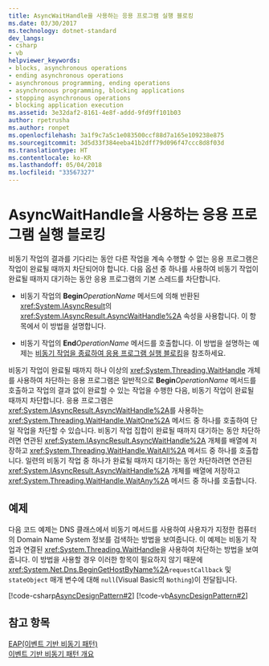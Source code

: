 ```yaml
---
title: AsyncWaitHandle을 사용하는 응용 프로그램 실행 블로킹
ms.date: 03/30/2017
ms.technology: dotnet-standard
dev_langs:
- csharp
- vb
helpviewer_keywords:
- blocks, asynchronous operations
- ending asynchronous operations
- asynchronous programming, ending operations
- asynchronous programming, blocking applications
- stopping asynchronous operations
- blocking application execution
ms.assetid: 3e32daf2-8161-4e8f-addd-9fd9ff101b03
author: rpetrusha
ms.author: ronpet
ms.openlocfilehash: 3a1f9c7a5c1e083500ccf88d7a165e109238e875
ms.sourcegitcommit: 3d5d33f384eeba41b2dff79d096f47ccc8d8f03d
ms.translationtype: HT
ms.contentlocale: ko-KR
ms.lasthandoff: 05/04/2018
ms.locfileid: "33567327"
---
```

# <a name="blocking-application-execution-using-an-asyncwaithandle"></a>AsyncWaitHandle을 사용하는 응용 프로그램 실행 블로킹
비동기 작업의 결과를 기다리는 동안 다른 작업을 계속 수행할 수 없는 응용 프로그램은 작업이 완료될 때까지 차단되어야 합니다. 다음 옵션 중 하나를 사용하여 비동기 작업이 완료될 때까지 대기하는 동안 응용 프로그램의 기본 스레드를 차단합니다.  
  
-   비동기 작업의 **Begin***OperationName* 메서드에 의해 반환된 <xref:System.IAsyncResult>의 <xref:System.IAsyncResult.AsyncWaitHandle%2A> 속성을 사용합니다. 이 항목에서 이 방법을 설명합니다.  
  
-   비동기 작업의 **End***OperationName* 메서드를 호출합니다. 이 방법을 설명하는 예제는 [비동기 작업을 종료하여 응용 프로그램 실행 블로킹](../../../docs/standard/asynchronous-programming-patterns/blocking-application-execution-by-ending-an-async-operation.md)을 참조하세요.  
  
 비동기 작업이 완료될 때까지 하나 이상의 <xref:System.Threading.WaitHandle> 개체를 사용하여 차단하는 응용 프로그램은 일반적으로 **Begin***OperationName* 메서드를 호출하고 작업의 결과 없이 완료할 수 있는 작업을 수행한 다음, 비동기 작업이 완료될 때까지 차단합니다. 응용 프로그램은 <xref:System.IAsyncResult.AsyncWaitHandle%2A>를 사용하는 <xref:System.Threading.WaitHandle.WaitOne%2A> 메서드 중 하나를 호출하여 단일 작업을 차단할 수 있습니다. 비동기 작업 집합이 완료될 때까지 대기하는 동안 차단하려면 연관된 <xref:System.IAsyncResult.AsyncWaitHandle%2A> 개체를 배열에 저장하고 <xref:System.Threading.WaitHandle.WaitAll%2A> 메서드 중 하나를 호출합니다. 일련의 비동기 작업 중 하나가 완료될 때까지 대기하는 동안 차단하려면 연관된 <xref:System.IAsyncResult.AsyncWaitHandle%2A> 개체를 배열에 저장하고 <xref:System.Threading.WaitHandle.WaitAny%2A> 메서드 중 하나를 호출합니다.  
  
## <a name="example"></a>예제  
 다음 코드 예제는 DNS 클래스에서 비동기 메서드를 사용하여 사용자가 지정한 컴퓨터의 Domain Name System 정보를 검색하는 방법을 보여줍니다. 이 예제는 비동기 작업과 연결된 <xref:System.Threading.WaitHandle>을 사용하여 차단하는 방법을 보여줍니다. 이 방법을 사용할 경우 이러한 항목이 필요하지 않기 때문에 <xref:System.Net.Dns.BeginGetHostByName%2A>`requestCallback` 및 `stateObject` 매개 변수에 대해 `null`(Visual Basic의 `Nothing`)이 전달됩니다.  
  
 [!code-csharp[AsyncDesignPattern#2](../../../samples/snippets/csharp/VS_Snippets_CLR/AsyncDesignPattern/CS/Async_EndBlockWait.cs#2)]
 [!code-vb[AsyncDesignPattern#2](../../../samples/snippets/visualbasic/VS_Snippets_CLR/AsyncDesignPattern/VB/Async_EndBlockWait.vb#2)]  
  
## <a name="see-also"></a>참고 항목  
 [EAP(이벤트 기반 비동기 패턴)](../../../docs/standard/asynchronous-programming-patterns/event-based-asynchronous-pattern-eap.md)  
 [이벤트 기반 비동기 패턴 개요](../../../docs/standard/asynchronous-programming-patterns/event-based-asynchronous-pattern-overview.md)
